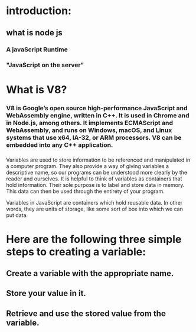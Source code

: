 # introduction:

## what is node js
### A javaScript Runtime
### "JavaScript on the server"

# What is V8?
### V8 is Google’s open source high-performance JavaScript and WebAssembly engine, written in C++. It is used in Chrome and in Node.js, among others. It implements ECMAScript and WebAssembly, and runs on Windows, macOS, and Linux systems that use x64, IA-32, or ARM processors. V8 can be embedded into any C++ application.

###
Variables are used to store information to be referenced and manipulated in a computer program. They also provide a way of giving variables a descriptive name, so our programs can be understood more clearly by the reader and ourselves. It is helpful to think of variables as containers that hold information. Their sole purpose is to label and store data in memory. This data can then be used through the entirety of your program.

Variables in JavaScript are containers which hold reusable data. In other words, they are units of storage, like some sort of box into which we can put data.

# Here are the following three simple steps to creating a variable:

## Create a variable with the appropriate name.
## Store your value in it.
## Retrieve and use the stored value from the variable.


